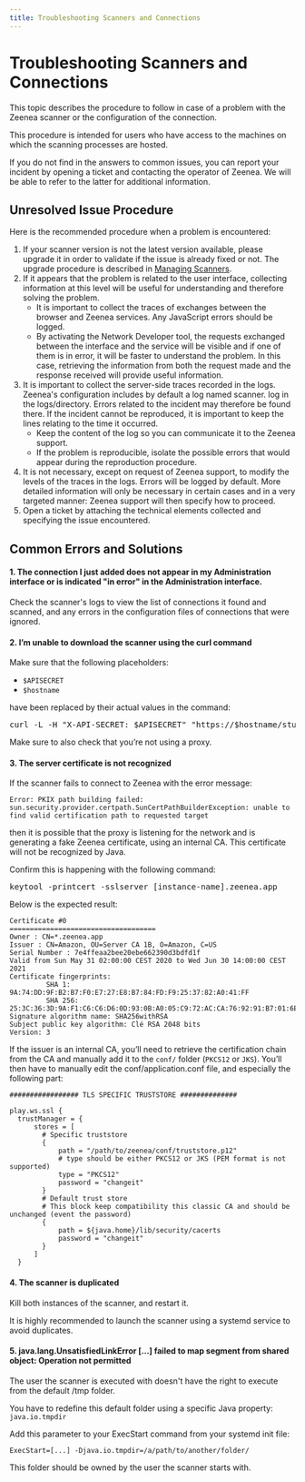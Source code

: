 ```yaml
---
title: Troubleshooting Scanners and Connections
---
```


# Troubleshooting Scanners and Connections

This topic describes the procedure to follow in case of a problem with the Zeenea scanner or the configuration of the connection.

This procedure is intended for users who have access to the machines on which the scanning processes are hosted.

If you do not find in the answers to common issues, you can report your incident by opening a ticket and contacting the operator of Zeenea. We will be able to refer to the latter for additional information.

## Unresolved Issue Procedure

Here is the recommended procedure when a problem is encountered:

1. If your scanner version is not the latest version available, please upgrade it in order to validate if the issue is already fixed or not. The upgrade procedure is described in [Managing Scanners](./zeenea-managing-scanners).
2. If it appears that the problem is related to the user interface, collecting information at this level will be useful for understanding and therefore solving the problem.
   * It is important to collect the traces of exchanges between the browser and Zeenea services. Any JavaScript errors should be logged.
   * By activating the Network Developer tool, the requests exchanged between the interface and the service will be visible and if one of them is in error, it will be faster to understand the problem. In this case, retrieving the information from both the request made and the response received will provide useful information.
3. It is important to collect the server-side traces recorded in the logs. Zeenea's configuration includes by default a log named scanner. log in the logs/directory. Errors related to the incident may therefore be found there. If the incident cannot be reproduced, it is important to keep the lines relating to the time it occurred.
   * Keep the content of the log so you can communicate it to the Zeenea support.
   * If the problem is reproducible, isolate the possible errors that would appear during the reproduction procedure.
4. It is not necessary, except on request of Zeenea support, to modify the levels of the traces in the logs. Errors will be logged by default. More detailed information will only be necessary in certain cases and in a very targeted manner: Zeenea support will then specify how to proceed.
5. Open a ticket by attaching the technical elements collected and specifying the issue encountered.

## Common Errors and Solutions

#### 1. The connection I just added does not appear in my Administration interface or is indicated "in error" in the Administration interface.

Check the scanner's logs to view the list of connections it found and scanned, and any errors in the configuration files of connections that were ignored. 

#### 2. I’m unable to download the scanner using the curl command

Make sure that the following placeholders: 

* `$APISECRET`
* `$hostname` 

have been replaced by their actual values in the command:

   <pre>curl -L -H "X-API-SECRET: <font className="codeHighlight">$APISECRET</font>" "https://<font className="codeHighlight">$hostname</font>/studio/api-v1/agent/get-agent" -o scanner.tar.gz</pre>
 
Make sure to also check that you’re not using a proxy. 

#### 3. The server certificate is not recognized

If the scanner fails to connect to Zeenea with the error message: 

   `Error: PKIX path building failed: sun.security.provider.certpath.SunCertPathBuilderException: unable to find valid certification path to requested target`

then it is possible that the proxy is listening for the network and is generating a fake Zeenea certificate, using an internal CA. This certificate will not be recognized by Java. 

Confirm this is happening with the following command: 

<pre>keytool -printcert -sslserver <font className="codeHighlight">[instance-name]</font>.zeenea.app</pre>
 
Below is the expected result: 

```
Certificate #0
====================================
Owner : CN=*.zeenea.app
Issuer : CN=Amazon, OU=Server CA 1B, O=Amazon, C=US
Serial Number : 7e4ffeaa2bee20ebe662390d3bdfd1f
Valid from Sun May 31 02:00:00 CEST 2020 to Wed Jun 30 14:00:00 CEST 2021
Certificate fingerprints:
         SHA 1: 9A:74:DD:9F:B2:B7:F0:E7:27:E8:B7:84:FD:F9:25:37:82:A0:41:FF
         SHA 256: 25:3C:36:3D:9A:F1:C6:C6:D6:0D:93:0B:A0:05:C9:72:AC:CA:76:92:91:B7:01:6E:76:37:C0:92:C8:AE:6B:BB
Signature algorithm name: SHA256withRSA
Subject public key algorithm: Clé RSA 2048 bits
Version: 3
```

If the issuer is an internal CA, you’ll need to retrieve the certification chain from the CA and manually add it to the `conf/` folder (`PKCS12` or `JKS`). You’ll then have to manually edit the conf/application.conf file, and especially the following part: 

```
################# TLS SPECIFIC TRUSTSTORE ##############

play.ws.ssl {
  trustManager = {
      stores = [
        # Specific truststore
        {
            path = "/path/to/zeenea/conf/truststore.p12"
            # type should be either PKCS12 or JKS (PEM format is not supported)
            type = "PKCS12"
            password = "changeit"
        }
        # Default trust store
        # This block keep compatibility this classic CA and should be unchanged (event the password)
        {
            path = ${java.home}/lib/security/cacerts
            password = "changeit"
        }
      ]
  }
``` 

#### 4. The scanner is duplicated

Kill both instances of the scanner, and restart it. 

It is highly recommended to launch the scanner using a systemd service to avoid duplicates. 
 
#### 5. java.lang.UnsatisfiedLinkError [...] failed to map segment from shared object: Operation not permitted

The user the scanner is executed with doesn't have the right to execute from the default /tmp folder.

You have to redefine this default folder using a specific Java property: `java.io.tmpdir`

Add this parameter to your ExecStart command from your systemd init file:

```
ExecStart=[...] -Djava.io.tmpdir=/a/path/to/another/folder/
```

This folder should be owned by the user the scanner starts with.
